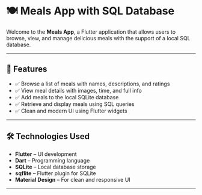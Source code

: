 # 🍽️ Meals App with SQL Database

Welcome to the **Meals App**, a Flutter application that allows users to browse, view, and manage delicious meals with the support of a local SQL database.

---

## 📱 Features

- ✅ Browse a list of meals with names, descriptions, and ratings  
- ✅ View meal details with images, time, and full info  
- ✅ Add meals to the local SQLite database  
- ✅ Retrieve and display meals using SQL queries  
- ✅ Clean and modern UI using Flutter widgets  

---

## 🛠️ Technologies Used

- **Flutter** – UI development  
- **Dart** – Programming language  
- **SQLite** – Local database storage  
- **sqflite** – Flutter plugin for SQLite  
- **Material Design** – For clean and responsive UI

---


